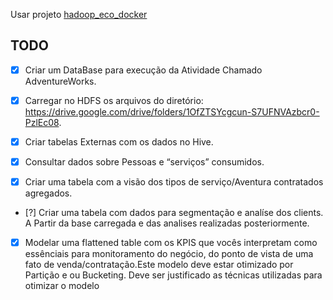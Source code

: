 Usar projeto [hadoop_eco_docker](https://github.com/profleandrom/hadoop_eco_docker/)

## TODO

- [X] Criar um DataBase para execução da Atividade Chamado AdventureWorks.

- [X] Carregar no HDFS os arquivos do diretório: https://drive.google.com/drive/folders/1OfZTSYcgcun-S7UFNVAzbcr0-PzlEc08.

- [X] Criar tabelas Externas com os dados no Hive.

- [X] Consultar dados sobre Pessoas e “serviços” consumidos.

- [X] Criar uma tabela com a visão dos tipos de serviço/Aventura contratados agregados.

- [?] Criar uma tabela com dados para segmentação e analíse dos clients. A Partir da base carregada e das analises realizadas posteriormente.

- [X] Modelar uma flattened table com os KPIS que vocês interpretam como essênciais para monitoramento do negócio, do ponto de vista de uma fato de venda/contratação.Este modelo deve estar otimizado por Partição e ou Bucketing. Deve ser justificado as técnicas utilizadas para otimizar o modelo